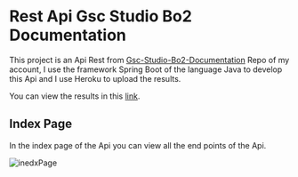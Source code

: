 # Rest Api Gsc Studio Bo2 Documentation

This project is an Api Rest from [Gsc-Studio-Bo2-Documentation](https://github.com/jcsalinas20/GSC-Studio-BO2-Documentation) Repo of my account, I use the framework Spring Boot of the language Java to develop this Api and I use Heroku to upload the results.

You can view the results in this [link](https://rest-api-gsc-studio-doc.herokuapp.com/).

## Index Page

In the index page of the Api you can view all the end points of the Api.

![inedxPage](http://imgfz.com/i/c4qHA3x.png)
